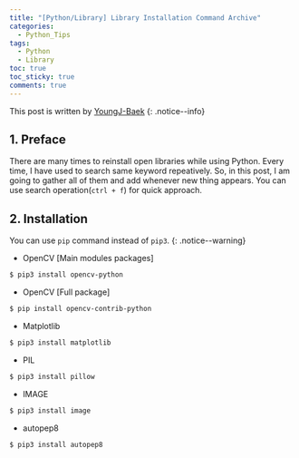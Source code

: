 ```yaml
---
title: "[Python/Library] Library Installation Command Archive"
categories:
  - Python_Tips
tags:
  - Python
  - Library
toc: true
toc_sticky: true
comments: true
---
```


This post is written by [YoungJ-Baek](https://github.com/YoungJ-Baek)
{: .notice--info}

## 1. Preface

There are many times to reinstall open libraries while using Python. Every time, I have used to search same keyword repeatively. So, in this post, I am going to gather all of them and add whenever new thing appears. You can use search operation(`ctrl + f`) for quick approach.

## 2. Installation

You can use `pip` command instead of `pip3`.
{: .notice--warning}

- OpenCV [Main modules packages]

```bash
$ pip3 install opencv-python
```

- OpenCV [Full package]

```bash
$ pip install opencv-contrib-python
```

- Matplotlib

```bash
$ pip3 install matplotlib
```

- PIL

```bash
$ pip3 install pillow
```

- IMAGE

```bash
$ pip3 install image
```

- autopep8

```bash
$ pip3 install autopep8
```
